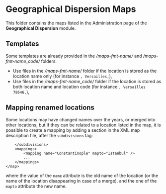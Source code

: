 # Geographical Dispersion Maps

This folder contains the maps listed in the Administration page of the **Geographical Dispersion** module.

## Templates
Some templates are already provided in the */maps-fmt-name/* and */maps-fmt-name_code/* folders:
 - Use files in the */maps-fmt-name/* folder if the location is stored as the location name only (for instance `, Versailles,`),
 - Use files in the */maps-fmt-name_code/* folder if the location is stored as both location name and location code (for instance `, Versailles 78646,`),

## Mapping renamed locations 
Some locations may have changed names over the years, or merged into other locations, but if they can be related to a location listed in the map, it is possible to create a mapping by adding a section in the XML map description file, after the `subdivisions` tag:

```
    </subdivisions>
    <mappings>
        <mapping name="Constantinople" mapto="Istanbul" />
        ...
    </mappings>
</map>
```
where the value of the `name` attribute is the old name of the location (or the name of the location disappearing in case of a merge), and the one of the `mapto` attribute the new name.